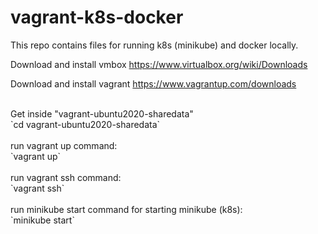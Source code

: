 # vagrant-k8s-docker
This repo contains files for running k8s (minikube) and docker locally. 

Download and install vmbox
https://www.virtualbox.org/wiki/Downloads 

Download and install vagrant
https://www.vagrantup.com/downloads 

</br>
Get inside "vagrant-ubuntu2020-sharedata"
</br>
`cd vagrant-ubuntu2020-sharedata`

</br>
</br>
run vagrant up command:
</br>
`vagrant up`
</br>
</br>
run vagrant ssh command:
</br>
`vagrant ssh`

</br>
</br>
run minikube start command for starting minikube (k8s):
</br>
`minikube start`
